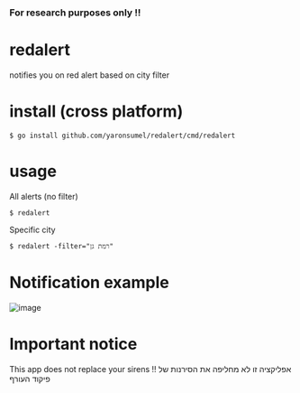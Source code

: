 ### For research purposes only !!

# redalert
notifies you on red alert based on city filter

# install (cross platform)

`$ go install github.com/yaronsumel/redalert/cmd/redalert`

# usage

All alerts (no filter)

`$ redalert`

Specific city

`$ redalert -filter="רמת גן"`

# Notification example 

![image](https://user-images.githubusercontent.com/4710984/118363641-02b7eb00-b59e-11eb-8eb5-1708b929a292.png)

# Important notice

This app does not replace your sirens !! 
אפליקציה זו לא מחליפה את הסירנות של פיקוד העורף
